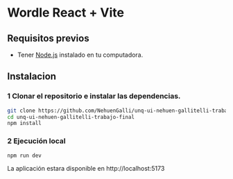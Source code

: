 # Wordle React + Vite

## Requisitos previos

- Tener [Node.js](https://nodejs.org/) instalado en tu computadora.

## Instalacion

### 1 Clonar el repositorio e instalar las dependencias. 

```bash
git clone https://github.com/NehuenGalli/unq-ui-nehuen-gallitelli-trabajo-final
cd unq-ui-nehuen-gallitelli-trabajo-final
npm install 
```

### 2 Ejecución local

```bash
npm run dev
```

La aplicación estara disponible en http://localhost:5173 
